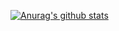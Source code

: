 [![Anurag's github stats](https://github-readme-stats.vercel.app/api?username=nsznsznjsz&bg_color=30,00d2ff,3a7bd5&title_color=5bffff&text_color=b2ffff&show_icons=true&icon_color=b2ffff)](https://github.com/anuraghazra/github-readme-stats)

<!--
**nsznsznjsz/nsznsznjsz** is a ✨ _special_ ✨ repository because its `README.md` (this file) appears on your GitHub profile.

Here are some ideas to get you started:

- 🔭 I’m currently working on ...
- 🌱 I’m currently learning ...
- 👯 I’m looking to collaborate on ...
- 🤔 I’m looking for help with ...
- 💬 Ask me about ...
- 📫 How to reach me: ...
- 😄 Pronouns: ...
- ⚡ Fun fact: ...
-->
